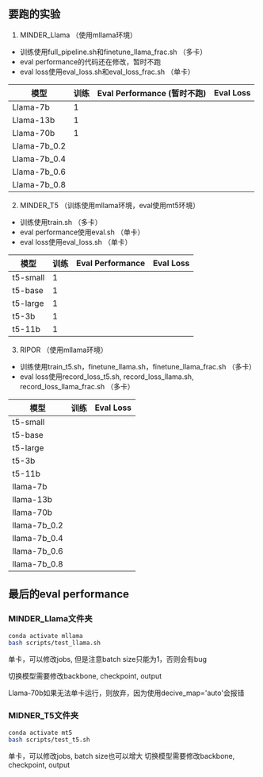 
## 要跑的实验
1. MINDER_Llama （使用mllama环境）
- 训练使用full_pipeline.sh和finetune_llama_frac.sh （多卡）
- eval performance的代码还在修改，暂时不跑
- eval loss使用eval_loss.sh和eval_loss_frac.sh （单卡）

| 模型       | 训练 | Eval Performance (暂时不跑)       | Eval Loss |
|------------|----------|-------------|-------|
| Llama-7b   | 1   |          |     |
| Llama-13b  | 1  |         |     |
| Llama-70b      | 1   |         |     |
| Llama-7b_0.2  |    |          |     |
| Llama-7b_0.4  |    |          |     |
| Llama-7b_0.6  |    |          |     |
| Llama-7b_0.8  |    |          |     |

2. MINDER_T5 （训练使用mllama环境，eval使用mt5环境）
- 训练使用train.sh （多卡）
- eval performance使用eval.sh （单卡）
- eval loss使用eval_loss.sh （单卡）

| 模型       | 训练 | Eval Performance       | Eval Loss |
|------------|----------|-------------|-------|
| t5-small  | 1   |          |     |
| t5-base  | 1  |         |     |
| t5-large      | 1   |         |     |
| t5-3b  |   1 |          |     |
| t5-11b  |  1  |          |     |

3. RIPOR （使用mllama环境）
- 训练使用train_t5.sh，finetune_llama.sh，finetune_llama_frac.sh （多卡）
- eval loss使用record_loss_t5.sh, record_loss_llama.sh, record_loss_llama_frac.sh （多卡）

| 模型       | 训练 | Eval Loss |
|------------|----------|-------|
| t5-small  |    |     |
| t5-base  |   |     |
| t5-large   |    |     |
| t5-3b  |    |     |
| t5-11b  |    |     |
| llama-7b  |    |     |
| llama-13b  |   |     |
| llama-70b  |    |     |
| llama-7b_0.2  |   |     |
| llama-7b_0.4  |    |     |
| llama-7b_0.6  |    |     |
| llama-7b_0.8  |    |     |



## 最后的eval performance

### MINDER_Llama文件夹

```bash
conda activate mllama
bash scripts/test_llama.sh
```
单卡，可以修改jobs, 但是注意batch size只能为1，否则会有bug

切换模型需要修改backbone, checkpoint, output

Llama-70b如果无法单卡运行，则放弃，因为使用decive_map='auto'会报错

### MIDNER_T5文件夹

```bash
conda activate mt5
bash scripts/test_t5.sh
```
单卡，可以修改jobs, batch size也可以增大
切换模型需要修改backbone, checkpoint, output
